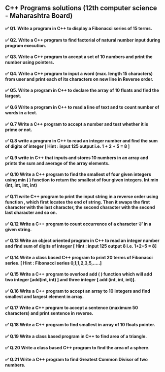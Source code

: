 ## C++ Programs solutions (12th computer science - Maharashtra Board)

#### ✅ Q1. Write a program in C++ to display a Fibonacci series of 15 terms.

#### ✅ Q2. Write a C++ program to find factorial of natural number input during program execution.

#### ✅ Q3. Write a C++ program to accept a set of 10 numbers and print the number using pointers.

#### ✅ Q4. Write a C++ program to input a word (max. length 15 characters) from user and print each of its characters on new line in Reverse order.

#### ✅ Q5. Write a program in C++ to declare the array of 10 floats and find the largest.

#### ✅ Q.6 Write a program in C++ to read a line of text and to count number of words in a text.

#### ✅ Q.7 Write a C++ program to accept a number and test whether it is prime or not.

#### ✅ Q.8 write a program in C++ to read an integer number and find the sum of digits of integer [ Hint : input 125 output i.e. 1 + 2 + 5 = 8 ]

#### ✅ Q.9 write in C++ that inputs and stores 10 numbers in an array and prints the sum and average of the array elements.

#### ✅ Q.10 Write a C++ program to find the smallest of four given integers using min ( ) function to return the smallest of four given integers. Int min (int, int, int, int)

#### ✅ Q.11 write C++ program to print the input string in a reverse order using function , which first locates the end of string. Then it swaps the first character with the last character, the second character with the second last character and so on.

#### ✅ Q.12 Write a C++ program to count occurrence of a character ‘J’ in a given string.

#### ✅ Q.13 Write an object oriented program in C++ to read an integer number and find sum of digits of integer [ Hint : input 125 output 8 i.e. 1+2+5 = 8]

#### ✅ Q.14 Write a class based C++ program to print 20 terms of Fibonacci series. [ Hint : Fibonacci series 0,1,1,2,3,5,…..]

#### ✅ Q.15 Write a C++ program to overload add ( ) function which will add two integer [add(int, int) ] and three integer [ add (int, int, int)].

#### ✅ Q.16 Write a C++ program to accept an array to 10 integers and find smallest and largest element in array.

#### ✅ Q.17 Write a C++ program to accept a sentence (maximum 50 characters) and print sentence in reverse.

#### ✅ Q.18 Write a C++ program to find smallest in array of 10 floats pointer.

#### ✅ Q.19 Write a class based program in C++ to find area of a triangle.

#### ✅ Q.20 Write a class based C++ program to find the area of a sphere.

#### ✅ Q.21 Write a C++ program to find Greatest Common Divisor of two numbers.
